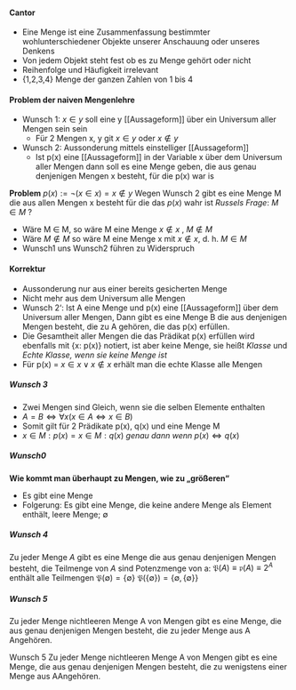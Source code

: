 

#### Cantor
- Eine Menge ist eine Zusammenfassung bestimmter wohlunterschiedener Objekte unserer Anschauung oder unseres Denkens
- Von jedem Objekt steht fest ob es zu Menge gehört oder nicht
- Reihenfolge und Häufigkeit irrelevant 
- {1,2,3,4} Menge der ganzen Zahlen von 1 bis 4
#### Problem der naiven Mengenlehre
- Wunsch 1: $x \in y$ soll eine y [[Aussageform]] über ein Universum aller Mengen sein sein
	- Für 2 Mengen x, y git $x \in y$ oder $x \notin y$ 
- Wunsch 2: Aussonderung mittels einstelliger [[Aussageform]] 
	- Ist p(x) eine [[Aussageform]] in der Variable x über dem Universum aller Mengen dann soll es eine Menge geben, die aus genau denjenigen Mengen x besteht, für die p(x) war is

 **Problem**
 $p(x):= \lnot (x\in x) = x\notin y$ 
 Wegen Wunsch 2 gibt es eine Menge M die aus allen Mengen x besteht für die das $p(x)$ wahr ist
 *Russels Frage*: $M \in M$ ?
 - Wäre M $\in$ M, so wäre M eine Menge $x \notin x$ , $M \notin M$
 - Wäre $M \notin M$ so wäre M eine Menge x mit $x \notin x$, d. h. $M \in M$
 - Wunsch1 uns Wunsch2 führen zu Widerspruch 

#### Korrektur
- Aussonderung nur aus einer bereits gesicherten Menge
- Nicht mehr aus dem Universum alle Mengen
- Wunsch 2‘: Ist A eine Menge und p(x) eine [[Aussageform]] über dem Universum aller Mengen, Dann gibt es eine Menge B die aus denjenigen Mengen besteht, die zu A gehören, die das p(x) erfüllen.
- Die Gesamtheit aller Mengen die das Prädikat p(x) erfüllen wird ebenfalls mit {x: p(x)} notiert, ist aber keine Menge, sie heißt *Klasse* und *Echte Klasse, wenn sie keine Menge ist*
- Für p(x) = $x \in x \lor x \notin x$ erhält man die echte Klasse alle Mengen

##### Wunsch 3
- Zwei Mengen sind Gleich, wenn sie die selben Elemente enthalten 
- $A=B \iff \forall x (x \in A \iff x \in B)$  
- Somit gilt für 2 Prädikate p(x), q(x) und eine Menge M
- ${x \in M: p(x)} = {x\in M: q(x)}$ *genau dann wenn* $p(x) \iff q(x)$

##### Wunsch0
 **Wie kommt man überhaupt zu Mengen, wie zu „größeren“**
- Es gibt eine Menge
- Folgerung: Es gibt eine Menge, die keine andere Menge als Element enthält, leere Menge; $\emptyset$ 

##### Wunsch 4
Zu jeder Menge $A$ gibt es eine Menge die aus genau denjenigen Mengen besteht, die Teilmenge von $A$ sind
Potenzmenge von a: $\mathfrak{P}(A) \equiv \mathfrak{p}(A) \equiv 2^A$ enthält alle Teilmengen
$\mathfrak{P}(\emptyset) = \{\emptyset\}$
$\mathfrak{P}(\{\emptyset\}) = \{ \emptyset, \{\emptyset\} \}$

##### Wunsch 5
Zu jeder Menge nichtleeren Menge A von Mengen gibt es eine Menge, die aus genau denjenigen Mengen besteht, die zu jeder Menge aus A Angehören. 

Wunsch 5
Zu jeder Menge nichtleeren Menge A von Mengen gibt es eine Menge, die aus genau denjenigen Mengen besteht, die zu wenigstens einer Menge aus AAngehören. 
